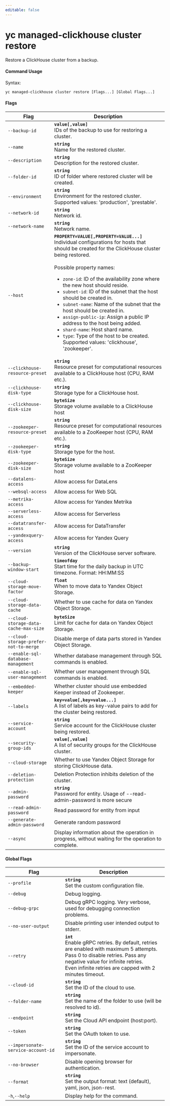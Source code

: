 ```yaml
---
editable: false
---
```


# yc managed-clickhouse cluster restore

Restore a ClickHouse cluster from a backup.

#### Command Usage

Syntax: 

`yc managed-clickhouse cluster restore [Flags...] [Global Flags...]`

#### Flags

| Flag | Description |
|----|----|
|`--backup-id`|<b>`value[,value]`</b><br/>IDs of the backup to use for restoring a cluster.|
|`--name`|<b>`string`</b><br/>Name for the restored cluster.|
|`--description`|<b>`string`</b><br/>Description for the restored cluster.|
|`--folder-id`|<b>`string`</b><br/>ID of folder where restored cluster will be created.|
|`--environment`|<b>`string`</b><br/>Environment for the restored cluster. Supported values: 'production', 'prestable'.|
|`--network-id`|<b>`string`</b><br/>Network id.|
|`--network-name`|<b>`string`</b><br/>Network name.|
|`--host`|<b>`PROPERTY=VALUE[,PROPERTY=VALUE...]`</b><br/>Individual configurations for hosts that should be created for the ClickHouse cluster being restored.<br/><br/>Possible property names:<br/><ul> <li><code>zone-id</code>:     ID of the availability zone where the new host should reside.</li> <li><code>subnet-id</code>:     ID of the subnet that the host should be created in.</li> <li><code>subnet-name</code>:     Name of the subnet that the host should be created in.</li> <li><code>assign-public-ip</code>:     Assign a public IP address to the host being added.</li> <li><code>shard-name</code>:     Host shard name.</li> <li><code>type</code>:     Type of the host to be created. Supported values: 'clickhouse', 'zookeeper'.</li> </ul>|
|`--clickhouse-resource-preset`|<b>`string`</b><br/>Resource preset for computational resources available to a ClickHouse host (CPU, RAM etc.).|
|`--clickhouse-disk-type`|<b>`string`</b><br/>Storage type for a ClickHouse host.|
|`--clickhouse-disk-size`|<b>`byteSize`</b><br/>Storage volume available to a ClickHouse host|
|`--zookeeper-resource-preset`|<b>`string`</b><br/>Resource preset for computational resources available to a ZooKeeper host (CPU, RAM etc.).|
|`--zookeeper-disk-type`|<b>`string`</b><br/>Storage type for the host.|
|`--zookeeper-disk-size`|<b>`byteSize`</b><br/>Storage volume available to a ZooKeeper host|
|`--datalens-access`|Allow access for DataLens|
|`--websql-access`|Allow access for Web SQL|
|`--metrika-access`|Allow access for Yandex Metrika|
|`--serverless-access`|Allow access for Serverless|
|`--datatransfer-access`|Allow access for DataTransfer|
|`--yandexquery-access`|Allow access for Yandex Query|
|`--version`|<b>`string`</b><br/>Version of the ClickHouse server software.|
|`--backup-window-start`|<b>`timeofday`</b><br/>Start time for the daily backup in UTC timezone. Format: HH:MM:SS|
|`--cloud-storage-move-factor`|<b>`float`</b><br/>When to move data to Yandex Object Storage.|
|`--cloud-storage-data-cache`|Whether to use cache for data on Yandex Object Storage.|
|`--cloud-storage-data-cache-max-size`|<b>`byteSize`</b><br/>Limit for cache for data on Yandex Object Storage.|
|`--cloud-storage-prefer-not-to-merge`|Disable merge of data parts stored in Yandex Object Storage.|
|`--enable-sql-database-management`|Whether database management through SQL commands is enabled.|
|`--enable-sql-user-management`|Whether user management through SQL commands is enabled.|
|`--embedded-keeper`|Whether cluster should use embedded Keeper instead of Zookeeper.|
|`--labels`|<b>`key=value[,key=value...]`</b><br/>A list of labels as key-value pairs to add for the cluster being restored.|
|`--service-account`|<b>`string`</b><br/>Service account for the ClickHouse cluster being restored.|
|`--security-group-ids`|<b>`value[,value]`</b><br/>A list of security groups for the ClickHouse cluster.|
|`--cloud-storage`|Whether to use Yandex Object Storage for storing ClickHouse data.|
|`--deletion-protection`|Deletion Protection inhibits deletion of the cluster.|
|`--admin-password`|<b>`string`</b><br/>Password for entity. Usage of --read-admin-password is more secure|
|`--read-admin-password`|Read password for entity from input|
|`--generate-admin-password`|Generate random password|
|`--async`|Display information about the operation in progress, without waiting for the operation to complete.|

#### Global Flags

| Flag | Description |
|----|----|
|`--profile`|<b>`string`</b><br/>Set the custom configuration file.|
|`--debug`|Debug logging.|
|`--debug-grpc`|Debug gRPC logging. Very verbose, used for debugging connection problems.|
|`--no-user-output`|Disable printing user intended output to stderr.|
|`--retry`|<b>`int`</b><br/>Enable gRPC retries. By default, retries are enabled with maximum 5 attempts.<br/>Pass 0 to disable retries. Pass any negative value for infinite retries.<br/>Even infinite retries are capped with 2 minutes timeout.|
|`--cloud-id`|<b>`string`</b><br/>Set the ID of the cloud to use.|
|`--folder-name`|<b>`string`</b><br/>Set the name of the folder to use (will be resolved to id).|
|`--endpoint`|<b>`string`</b><br/>Set the Cloud API endpoint (host:port).|
|`--token`|<b>`string`</b><br/>Set the OAuth token to use.|
|`--impersonate-service-account-id`|<b>`string`</b><br/>Set the ID of the service account to impersonate.|
|`--no-browser`|Disable opening browser for authentication.|
|`--format`|<b>`string`</b><br/>Set the output format: text (default), yaml, json, json-rest.|
|`-h`,`--help`|Display help for the command.|
